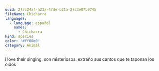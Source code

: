 ```yaml
---
uuid: 273c24af-a23a-47de-b21a-2733e87b9745
fileName: Chicharra
languages:
  - language: español
    names:
      - Chicharra
kind: species
color: "#ff00e0"
category: Animal
---
```

i love their singing. son misteriosos. extraño sus cantos que te taponan los oidos

